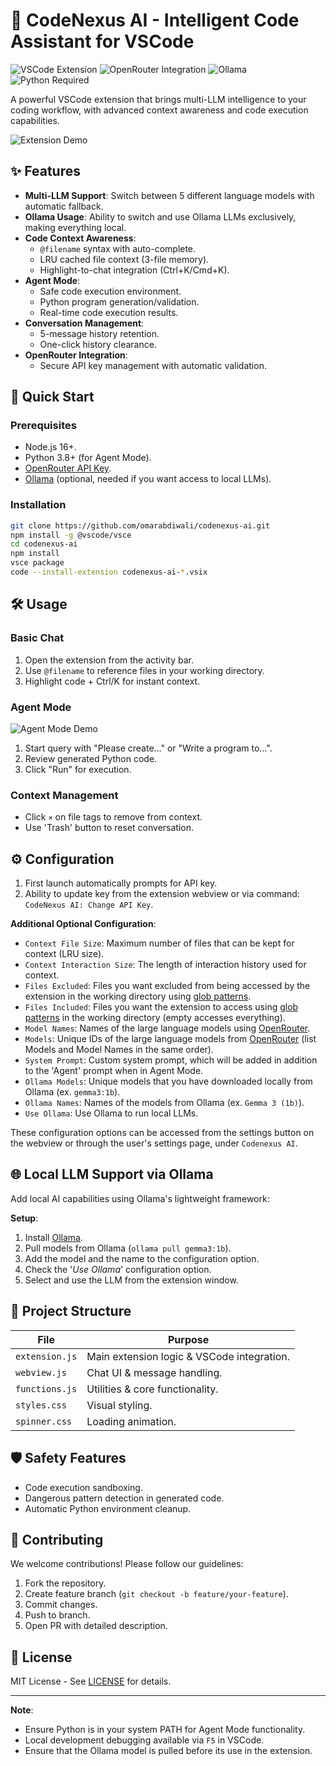 # 🤖 CodeNexus AI - Intelligent Code Assistant for VSCode

![VSCode Extension](https://img.shields.io/badge/Visual_Studio_Code-0078D4?style=for-the-badge&logo=visual%20studio%20code&logoColor=white)
![OpenRouter Integration](https://img.shields.io/badge/OpenRouter-4B32C3?style=for-the-badge)
![Ollama](https://img.shields.io/badge/Ollama-FF6C37?style=for-the-badge&logo=docker&logoColor=white)
![Python Required](https://img.shields.io/badge/Python-3.8%2B-3776AB?style=for-the-badge&logo=python&logoColor=white)

A powerful VSCode extension that brings multi-LLM intelligence to your coding workflow, with advanced context awareness and code execution capabilities.

![Extension Demo](https://i.imgur.com/LdPUDcZ.png)

## ✨ Features

- **Multi-LLM Support**: Switch between 5 different language models with automatic fallback.
- **Ollama Usage**: Ability to switch and use Ollama LLMs exclusively, making everything local.
- **Code Context Awareness**:
  - `@filename` syntax with auto-complete.
  - LRU cached file context (3-file memory).
  - Highlight-to-chat integration (Ctrl+K/Cmd+K).
- **Agent Mode**: 
  - Safe code execution environment.
  - Python program generation/validation.
  - Real-time code execution results.
- **Conversation Management**:
  - 5-message history retention.
  - One-click history clearance.
- **OpenRouter Integration**: 
  - Secure API key management with automatic validation.

## 🚀 Quick Start

### Prerequisites
- Node.js 16+.
- Python 3.8+ (for Agent Mode).
- [OpenRouter API Key](https://openrouter.ai/).
- [Ollama](https://ollama.com) (optional, needed if you want access to local LLMs).

### Installation
```bash
git clone https://github.com/omarabdiwali/codenexus-ai.git
npm install -g @vscode/vsce
cd codenexus-ai
npm install
vsce package
code --install-extension codenexus-ai-*.vsix
```

## 🛠️ Usage

### Basic Chat
1. Open the extension from the activity bar.
2. Use `@filename` to reference files in your working directory.
3. Highlight code + Ctrl/K for instant context.

### Agent Mode
![Agent Mode Demo](https://i.imgur.com/vLAuwSa.png)
1. Start query with "Please create..." or "Write a program to...".
2. Review generated Python code.
3. Click "Run" for execution.

### Context Management
- Click `×` on file tags to remove from context.
- Use 'Trash' button to reset conversation.

## ⚙️ Configuration
1. First launch automatically prompts for API key.
2. Ability to update key from the extension webview or via command: `CodeNexus AI: Change API Key`.

**Additional Optional Configuration**:
  - `Context File Size`: Maximum number of files that can be kept for context (LRU size).
  - `Context Interaction Size`: The length of interaction history used for context.
  - `Files Excluded`: Files you want excluded from being accessed by the extension in the working directory using [glob patterns](https://code.visualstudio.com/docs/editor/glob-patterns).
  - `Files Included`: Files you want the extension to access using [glob patterns](https://code.visualstudio.com/docs/editor/glob-patterns) in the working directory (empty accesses everything).
  - `Model Names`: Names of the large language models using [OpenRouter](https://openrouter.ai/models).
  - `Models`: Unique IDs of the large language models from [OpenRouter](https://openrouter.ai/models) (list Models and Model Names in the same order).
  - `System Prompt`: Custom system prompt, which will be added in addition to the 'Agent' prompt when in Agent Mode.
  - `Ollama Models`: Unique models that you have downloaded locally from Ollama (ex. `gemma3:1b`).
  - `Ollama Names`: Names of the models from Ollama (ex. `Gemma 3 (1b)`).
  - `Use Ollama`: Use Ollama to run local LLMs.

  These configuration options can be accessed from the settings button on the webview or through the user's settings page, under `Codenexus AI`.

## 🌐 Local LLM Support via Ollama

Add local AI capabilities using Ollama's lightweight framework:

**Setup**:
1. Install [Ollama](https://ollama.com/download).
2. Pull models from Ollama (`ollama pull gemma3:1b`).
3. Add the model and the name to the configuration option.
4. Check the '*Use Ollama*' configuration option.
5. Select and use the LLM from the extension window.

## 📂 Project Structure
| File             | Purpose                                  |
|------------------|------------------------------------------|
| `extension.js`   | Main extension logic & VSCode integration.|
| `webview.js`     | Chat UI & message handling.               |
| `functions.js`   | Utilities & core functionality.           |
| `styles.css`     | Visual styling.                           |
| `spinner.css`    | Loading animation.                        |

## 🛡️ Safety Features
- Code execution sandboxing.
- Dangerous pattern detection in generated code.
- Automatic Python environment cleanup.

## 🤝 Contributing
We welcome contributions! Please follow our guidelines:
1. Fork the repository.
2. Create feature branch (`git checkout -b feature/your-feature`).
3. Commit changes.
4. Push to branch.
5. Open PR with detailed description.

## 📄 License
MIT License - See [LICENSE](LICENSE) for details.

---

**Note**: 
 - Ensure Python is in your system PATH for Agent Mode functionality.  
 - Local development debugging available via `F5` in VSCode.  
 - Ensure that the Ollama model is pulled before its use in the extension.